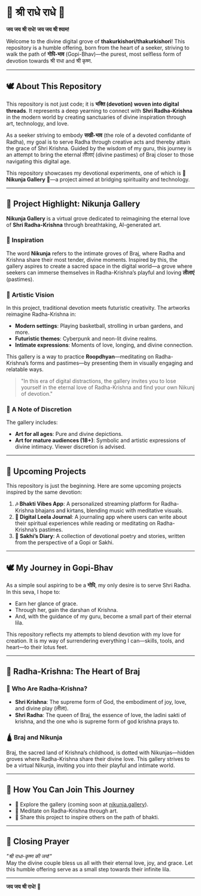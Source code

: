 # 🌸 श्री राधे राधे 🌸  
**जय जय श्री राधे! जय जय श्री श्याम!**

Welcome to the divine digital grove of **thakurkishori/thakurkishori**! This repository is a humble offering, born from the heart of a seeker, striving to walk the path of **गोपि-भाव** (Gopi-Bhav)—the purest, most selfless form of devotion towards श्री राधा and श्री कृष्ण.

---

## 🕊️ About This Repository  

This repository is not just code; it is **भक्ति (devotion) woven into digital threads**. It represents a deep yearning to connect with **Shri Radha-Krishna** in the modern world by creating sanctuaries of divine inspiration through art, technology, and love.

As a seeker striving to embody **सखी-भाव** (the role of a devoted confidante of Radha), my goal is to serve Radha through creative acts and thereby attain the grace of Shri Krishna. Guided by the wisdom of my guru, this journey is an attempt to bring the eternal लीलाएं (divine pastimes) of Braj closer to those navigating this digital age.

This repository showcases my devotional experiments, one of which is 🌿 **Nikunja Gallery** 🌿—a project aimed at bridging spirituality and technology.

---

## 🌿 Project Highlight: **Nikunja Gallery**

**Nikunja Gallery** is a virtual grove dedicated to reimagining the eternal love of **Shri Radha-Krishna** through breathtaking, AI-generated art.  

### 🌸 **Inspiration**
The word **Nikunja** refers to the intimate groves of Braj, where Radha and Krishna share their most tender, divine moments. Inspired by this, the gallery aspires to create a sacred space in the digital world—a grove where seekers can immerse themselves in Radha-Krishna’s playful and loving **लीलाएं** (pastimes).

### 🎨 **Artistic Vision**
In this project, traditional devotion meets futuristic creativity. The artworks reimagine Radha-Krishna in:
- **Modern settings**: Playing basketball, strolling in urban gardens, and more.
- **Futuristic themes**: Cyberpunk and neon-lit divine realms.
- **Intimate expressions**: Moments of love, longing, and divine connection.

This gallery is a way to practice **Roopdhyan**—meditating on Radha-Krishna’s forms and pastimes—by presenting them in visually engaging and relatable ways.

> "In this era of digital distractions, the gallery invites you to lose yourself in the eternal love of Radha-Krishna and find your own Nikunj of devotion."

### 🌟 **A Note of Discretion**
The gallery includes:
- **Art for all ages**: Pure and divine depictions.
- **Art for mature audiences (18+)**: Symbolic and artistic expressions of divine intimacy. Viewer discretion is advised.

---

## 🌟 Upcoming Projects  

This repository is just the beginning. Here are some upcoming projects inspired by the same devotion:  

1. **🎶 Bhakti Vibes App**: A personalized streaming platform for Radha-Krishna bhajans and kirtans, blending music with meditative visuals.  
2. **📖 Digital Leela Journal**: A journaling app where users can write about their spiritual experiences while reading or meditating on Radha-Krishna’s pastimes.  
3. **🌸 Sakhi’s Diary**: A collection of devotional poetry and stories, written from the perspective of a Gopi or Sakhi.  

---

## 🕊️ My Journey in Gopi-Bhav  

As a simple soul aspiring to be a **गोपि**, my only desire is to serve Shri Radha. In this seva, I hope to:
- Earn her glance of grace.
- Through her, gain the darshan of Krishna.
- And, with the guidance of my guru, become a small part of their eternal lila.

This repository reflects my attempts to blend devotion with my love for creation. It is my way of surrendering everything I can—skills, tools, and heart—to their lotus feet.

---

## 🙏 Radha-Krishna: The Heart of Braj  

### 🌺 **Who Are Radha-Krishna?**
- **Shri Krishna**: The supreme form of God, the embodiment of joy, love, and divine play (लीला).
- **Shri Radha**: The queen of Braj, the essence of love, the ladini sakti of krishna, and the one who is supreme form of god krishna prays to.

### 🛕 **Braj and Nikunja**
Braj, the sacred land of Krishna’s childhood, is dotted with Nikunjas—hidden groves where Radha-Krishna share their divine love. This gallery strives to be a virtual Nikunja, inviting you into their playful and intimate world.

---

## 🌟 **How You Can Join This Journey**
- 🌿 Explore the gallery (coming soon at [nikunja.gallery](https://nikunja.gallery)).  
- 🌸 Meditate on Radha-Krishna through art.  
- 🙏 Share this project to inspire others on the path of bhakti.

---

## 🌼 Closing Prayer  
*"श्री राधा-कृष्ण की जय!"*  
May the divine couple bless us all with their eternal love, joy, and grace. Let this humble offering serve as a small step towards their infinite lila.

---

**जय जय श्री राधे! 🙏**
